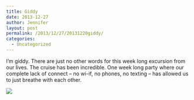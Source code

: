 ```yaml
---
title: Giddy
date: 2013-12-27
author: Jennifer
layout: post
permalink: /2013/12/27/20131220giddy/
categories:
  - Uncategorized
---
```

I&#8217;m giddy. There are just no other words for this week long excursion from our lives. The cruise has been incredible. One week long party where our complete lack of connect &#8211; no wi-if, no phones, no texting &#8211; has allowed us to just breathe with each other.

![](http://static1.squarespace.com/static/50db6bb3e4b015296cd43789/50dfa5b1e4b0dc6320e0b5ea/52bdab2ee4b0ab2b061034ce/1430547629599/DSC00573.JPG)
